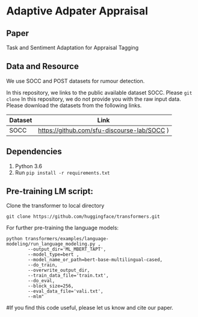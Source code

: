 # Adaptive Adpater Appraisal

## Paper
Task and Sentiment Adaptation for Appraisal Tagging

##  Data and Resource
We use SOCC and POST datasets for rumour detection.

In this repository, we links to the public available dataset SOCC. Please `git clone`
In this repository, we do not provide you with the raw input data. Please download the datasets from the following links.

| Dataset | Link |
| --- | --- |
| SOCC | https://github.com/sfu-discourse-lab/SOCC ) |

## Dependencies
1. Python 3.6
2. Run `pip install -r requirements.txt`

## Pre-training LM script:

Clone the transformer to local directory
```
git clone https://github.com/huggingface/transformers.git
```


For further pre-training the language models:
```
python transformers/examples/language-modeling/run_language_modeling.py ,
        --output_dir='ML_MBERT_TAPT',
        --model_type=bert ,
        --model_name_or_path=bert-base-multilingual-cased,
        --do_train,
        --overwrite_output_dir,
        --train_data_file='train.txt',
        --do_eval,
        --block_size=256,
        --eval_data_file='vali.txt',
        --mlm"
```




#If you find this code useful, please let us know and cite our paper.
